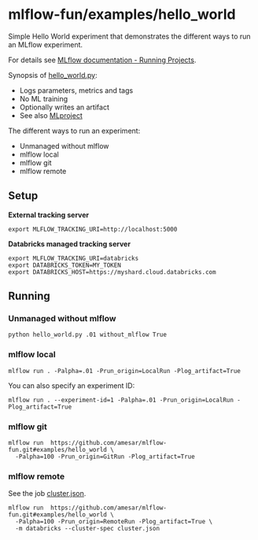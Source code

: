 
# mlflow-fun/examples/hello_world

Simple Hello World experiment that demonstrates the different ways to run an MLflow experiment.

For details see [MLflow documentation - Running Projects](https://mlflow.org/docs/latest/projects.html#running-projects).

Synopsis of [hello_world.py](hello_world.py):
* Logs parameters, metrics and tags
* No ML training
* Optionally writes an artifact
* See also [MLproject](MLproject)

The different ways to run an experiment:
* Unmanaged without mlflow
* mlflow local
* mlflow git
* mlflow remote

## Setup

**External tracking server**
```
export MLFLOW_TRACKING_URI=http://localhost:5000
```

**Databricks managed tracking server**
```
export MLFLOW_TRACKING_URI=databricks
export DATABRICKS_TOKEN=MY_TOKEN
export DATABRICKS_HOST=https://myshard.cloud.databricks.com
```

## Running

### Unmanaged without mlflow
```
python hello_world.py .01 without_mlflow True
```

### mlflow local
```
mlflow run . -Palpha=.01 -Prun_origin=LocalRun -Plog_artifact=True
```
You can also specify an experiment ID:
```
mlflow run . --experiment-id=1 -Palpha=.01 -Prun_origin=LocalRun -Plog_artifact=True
```

### mlflow git
```
mlflow run  https://github.com/amesar/mlflow-fun.git#examples/hello_world \
  -Palpha=100 -Prun_origin=GitRun -Plog_artifact=True
```
### mlflow remote
See the job [cluster.json](cluster.json).
```
mlflow run  https://github.com/amesar/mlflow-fun.git#examples/hello_world \
  -Palpha=100 -Prun_origin=RemoteRun -Plog_artifact=True \
  -m databricks --cluster-spec cluster.json
```
